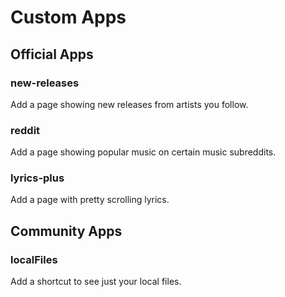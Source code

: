 # Custom Apps

## Official Apps

### new-releases
Add a page showing new releases from artists you follow.

### reddit
Add a page showing popular music on certain music subreddits.

### lyrics-plus
Add a page with pretty scrolling lyrics.

## Community Apps

### localFiles
Add a shortcut to see just your local files.
